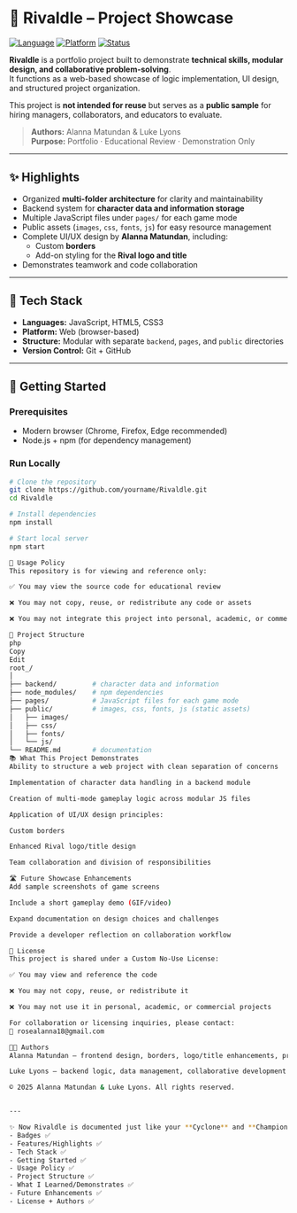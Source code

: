 # 💼 Rivaldle – Project Showcase

[![Language](https://img.shields.io/badge/Language-JavaScript-orange.svg)]() 
[![Platform](https://img.shields.io/badge/Platform-Web-blue.svg)]() 
[![Status](https://img.shields.io/badge/Status-Showcase-lightgrey.svg)]()

**Rivaldle** is a portfolio project built to demonstrate **technical skills, modular design, and collaborative problem-solving**.  
It functions as a web-based showcase of logic implementation, UI design, and structured project organization.  

This project is **not intended for reuse** but serves as a **public sample** for hiring managers, collaborators, and educators to evaluate.  

> **Authors:** Alanna Matundan & Luke Lyons  
> **Purpose:** Portfolio · Educational Review · Demonstration Only  

---

## ✨ Highlights
- Organized **multi-folder architecture** for clarity and maintainability  
- Backend system for **character data and information storage**  
- Multiple JavaScript files under `pages/` for each game mode  
- Public assets (`images`, `css`, `fonts`, `js`) for easy resource management  
- Complete UI/UX design by **Alanna Matundan**, including:
  - Custom **borders**  
  - Add-on styling for the **Rival logo and title**  
- Demonstrates teamwork and code collaboration  

---

## 🧰 Tech Stack
- **Languages:** JavaScript, HTML5, CSS3  
- **Platform:** Web (browser-based)  
- **Structure:** Modular with separate `backend`, `pages`, and `public` directories  
- **Version Control:** Git + GitHub  

---

## 🚀 Getting Started
### Prerequisites
- Modern browser (Chrome, Firefox, Edge recommended)  
- Node.js + npm (for dependency management)  

### Run Locally
```bash
# Clone the repository
git clone https://github.com/yourname/Rivaldle.git
cd Rivaldle

# Install dependencies
npm install

# Start local server
npm start

📖 Usage Policy
This repository is for viewing and reference only:

✅ You may view the source code for educational review

❌ You may not copy, reuse, or redistribute any code or assets

❌ You may not integrate this project into personal, academic, or commercial work

🧱 Project Structure
php
Copy
Edit
root_/
│
├── backend/         # character data and information
├── node_modules/    # npm dependencies
├── pages/           # JavaScript files for each game mode
├── public/          # images, css, fonts, js (static assets)
│   ├── images/
│   ├── css/
│   ├── fonts/
│   └── js/
└── README.md        # documentation
📚 What This Project Demonstrates
Ability to structure a web project with clean separation of concerns

Implementation of character data handling in a backend module

Creation of multi-mode gameplay logic across modular JS files

Application of UI/UX design principles:

Custom borders

Enhanced Rival logo/title design

Team collaboration and division of responsibilities

🛣️ Future Showcase Enhancements
Add sample screenshots of game screens

Include a short gameplay demo (GIF/video)

Expand documentation on design choices and challenges

Provide a developer reflection on collaboration workflow

📄 License
This project is shared under a Custom No-Use License:

✅ You may view and reference the code

❌ You may not copy, reuse, or redistribute it

❌ You may not use it in personal, academic, or commercial projects

For collaboration or licensing inquiries, please contact:
📧 rosealanna18@gmail.com

👩‍💻 Authors
Alanna Matundan — frontend design, borders, logo/title enhancements, project structuring

Luke Lyons — backend logic, data management, collaborative development

© 2025 Alanna Matundan & Luke Lyons. All rights reserved.


---

✨ Now Rivaldle is documented just like your **Cyclone** and **Champion Battle Game** READMEs:  
- Badges ✅  
- Features/Highlights ✅  
- Tech Stack ✅  
- Getting Started ✅  
- Usage Policy ✅  
- Project Structure ✅  
- What I Learned/Demonstrates ✅  
- Future Enhancements ✅  
- License + Authors ✅ 
